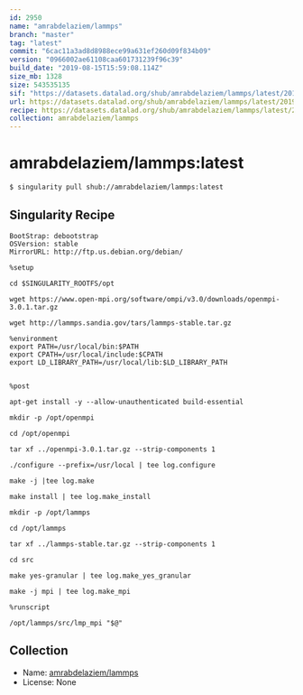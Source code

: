 ```yaml
---
id: 2950
name: "amrabdelaziem/lammps"
branch: "master"
tag: "latest"
commit: "6cac11a3ad8d8988ece99a631ef260d09f834b09"
version: "0966002ae61108caa601731239f96c39"
build_date: "2019-08-15T15:59:08.114Z"
size_mb: 1328
size: 543535135
sif: "https://datasets.datalad.org/shub/amrabdelaziem/lammps/latest/2019-08-15-6cac11a3-0966002a/0966002ae61108caa601731239f96c39.simg"
url: https://datasets.datalad.org/shub/amrabdelaziem/lammps/latest/2019-08-15-6cac11a3-0966002a/
recipe: https://datasets.datalad.org/shub/amrabdelaziem/lammps/latest/2019-08-15-6cac11a3-0966002a/Singularity
collection: amrabdelaziem/lammps
---
```


# amrabdelaziem/lammps:latest

```bash
$ singularity pull shub://amrabdelaziem/lammps:latest
```

## Singularity Recipe

```singularity
BootStrap: debootstrap
OSVersion: stable
MirrorURL: http://ftp.us.debian.org/debian/

%setup

cd $SINGULARITY_ROOTFS/opt

wget https://www.open-mpi.org/software/ompi/v3.0/downloads/openmpi-3.0.1.tar.gz

wget http://lammps.sandia.gov/tars/lammps-stable.tar.gz

%environment
export PATH=/usr/local/bin:$PATH
export CPATH=/usr/local/include:$CPATH
export LD_LIBRARY_PATH=/usr/local/lib:$LD_LIBRARY_PATH


%post

apt-get install -y --allow-unauthenticated build-essential

mkdir -p /opt/openmpi

cd /opt/openmpi

tar xf ../openmpi-3.0.1.tar.gz --strip-components 1

./configure --prefix=/usr/local | tee log.configure

make -j |tee log.make

make install | tee log.make_install

mkdir -p /opt/lammps

cd /opt/lammps

tar xf ../lammps-stable.tar.gz --strip-components 1

cd src

make yes-granular | tee log.make_yes_granular

make -j mpi | tee log.make_mpi

%runscript

/opt/lammps/src/lmp_mpi "$@"
```

## Collection

 - Name: [amrabdelaziem/lammps](https://github.com/amrabdelaziem/lammps)
 - License: None

